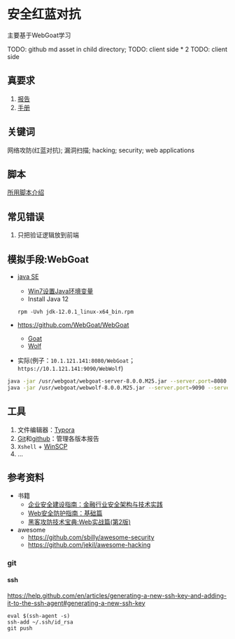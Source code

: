 # 安全红蓝对抗

主要基于WebGoat学习

TODO: github md asset in child directory;
TODO: client side * 2
TODO: client side

## 真要求

1. [报告]()
2. [手册](Handbook.md)

## 关键词

网络攻防(红蓝对抗); 漏洞扫描; hacking; security; web applications

## 脚本

[所用脚本介绍](intro.md)

## 常见错误

1. 只把验证逻辑放到前端

## 模拟手段:WebGoat

- [java SE](https://www.oracle.com/technetwork/java/javase/downloads/index.html)
  
  - [Win7设置Java环境变量](https://www.cnblogs.com/iwin12021/p/6057890.html)
  - Install Java 12
  ```
  rpm -Uvh jdk-12.0.1_linux-x64_bin.rpm
  ```
  
- https://github.com/WebGoat/WebGoat
  - [Goat](localhost:8080/WebGoat)
  - [Wolf](http://localhost:9090/login)
  
- 实际(例子：`10.1.121.141:8080/WebGoat`；`https://10.1.121.141:9090/WebWolf`)
```bash
java -jar /usr/webgoat/webgoat-server-8.0.0.M25.jar --server.port=8080 --server.address=10.1.121.141
java -jar /usr/webgoat/webwolf-8.0.0.M25.jar --server.port=9090 --server.address=10.1.121.141
```

## 工具

1. 文件编辑器：[Typora](https://www.typora.io/#windows)
2. [Git](https://git-scm.com/download/win)和[github](https://github.com/)：管理各版本报告
3. `Xshell` + [WinSCP](https://winscp.net/eng/docs/lang:chs)
4. ...

## 参考资料

- 书籍
  - [企业安全建设指南：金融行业安全架构与技术实践](https://www.amazon.cn/dp/B07QG6LWRS/ref=rdr_ext_sb_ti_sims_1)
  - [Web安全防护指南：基础篇](https://www.amazon.cn/dp/B07PHSVJZC/ref=pd_sbs_351_3/458-1060962-6020426?_encoding=UTF8&pd_rd_i=B07PHSVJZC&pd_rd_r=acfbc196-9eb5-11e9-a8f6-f55e4c4bcf9a&pd_rd_w=XFdjh&pd_rd_wg=ldiyf&pf_rd_p=5d917973-0ef4-4b3e-aa18-2becf295a480&pf_rd_r=4FPT10KS9H3PT3X54YSD&psc=1&refRID=4FPT10KS9H3PT3X54YSD)
  - [黑客攻防技术宝典:Web实战篇(第2版)](https://www.amazon.cn/dp/B008FNO9GK/ref=sr_1_4?__mk_zh_CN=%E4%BA%9A%E9%A9%AC%E9%80%8A%E7%BD%91%E7%AB%99&keywords=web%E5%AE%89%E5%85%A8&qid=1562283478&s=gateway&sr=8-4)
- awesome
  - https://github.com/sbilly/awesome-security
  - https://github.com/jekil/awesome-hacking

### git 

#### ssh

https://help.github.com/en/articles/generating-a-new-ssh-key-and-adding-it-to-the-ssh-agent#generating-a-new-ssh-key

```shell
eval $(ssh-agent -s)
ssh-add ~/.ssh/id_rsa
git push
```